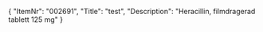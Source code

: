 {
  "ItemNr": "002691",
  "Title": "test",
  "Description": "Heracillin, filmdragerad tablett 125 mg"
}